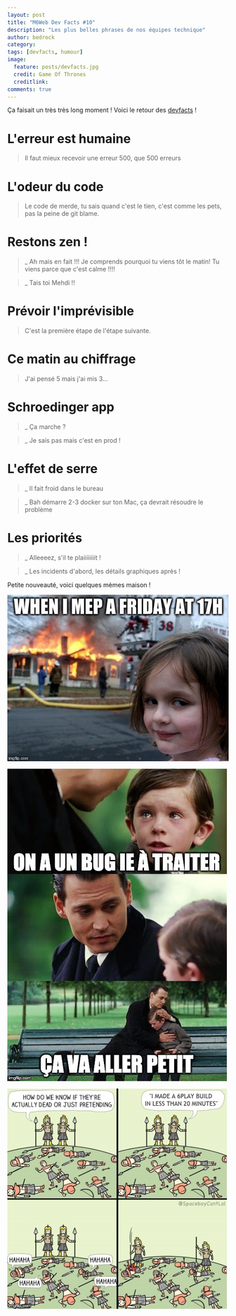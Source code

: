 ```yaml
---
layout: post
title: "M6Web Dev Facts #10"
description: "Les plus belles phrases de nos équipes technique"
author: bedrock 
category: 
tags: [devfacts, humour]
image:
  feature: posts/devfacts.jpg
  credit: Game Of Thrones
  creditlink: 
comments: true  
---
```


Ça faisait un très très long moment ! Voici le retour des [devfacts](/tags.html#devfacts) !

# L'erreur est humaine
> Il faut mieux recevoir une erreur 500, que 500 erreurs

# L'odeur du code
> Le code de merde, tu sais quand c'est le tien, c'est comme les pets, pas la peine de git blame.

# Restons zen !
> _ Ah mais en fait !!! Je comprends pourquoi tu viens tôt le matin! Tu viens parce que c'est calme !!!!

>_ Tais toi Mehdi !!

# Prévoir l'imprévisible
> C'est la première étape de l'étape suivante.

# Ce matin au chiffrage 
> J'ai pensé 5 mais j'ai mis 3...

# Schroedinger app
> _ Ça marche ?

>_ Je sais pas mais c'est en prod !

# L'effet de serre
> _ Il fait froid dans le bureau

> _ Bah démarre 2-3 docker sur ton Mac, ça devrait résoudre le problème

# Les priorités
> _ Alleeeez, s'il te plaiiiiiiiit !

> _ Les incidents d'abord, les détails graphiques après !

Petite nouveauté, voici quelques mèmes maison !

![mep](/images/posts/dev-facts-10/mep.jpg)

![bug](/images/posts/dev-facts-10/bug.jpg)

![bug](/images/posts/dev-facts-10/build.png)

